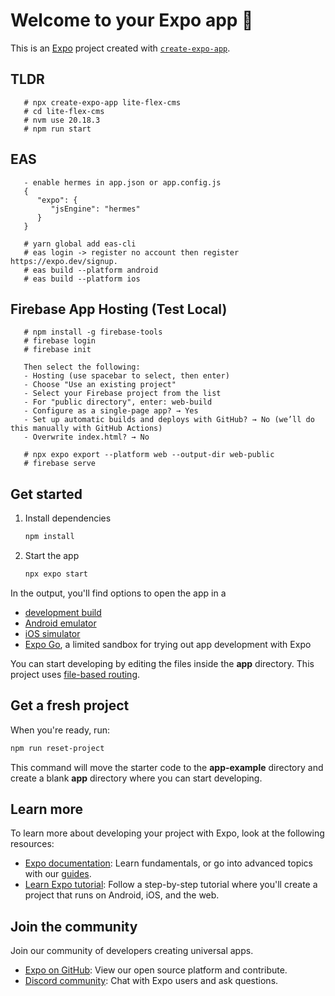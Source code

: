 # Welcome to your Expo app 👋

This is an [Expo](https://expo.dev) project created with [`create-expo-app`](https://www.npmjs.com/package/create-expo-app).

## TLDR
```
   # npx create-expo-app lite-flex-cms
   # cd lite-flex-cms
   # nvm use 20.18.3
   # npm run start
```

## EAS
```
   - enable hermes in app.json or app.config.js
   {
      "expo": {
         "jsEngine": "hermes"
      }
   }
   
   # yarn global add eas-cli
   # eas login -> register no account then register https://expo.dev/signup.
   # eas build --platform android
   # eas build --platform ios
```

## Firebase App Hosting (Test Local)
```
   # npm install -g firebase-tools
   # firebase login
   # firebase init
   
   Then select the following:
   - Hosting (use spacebar to select, then enter)
   - Choose "Use an existing project"
   - Select your Firebase project from the list
   - For "public directory", enter: web-build
   - Configure as a single-page app? → Yes
   - Set up automatic builds and deploys with GitHub? → No (we’ll do this manually with GitHub Actions)
   - Overwrite index.html? → No

   # npx expo export --platform web --output-dir web-public
   # firebase serve
```

## Get started

1. Install dependencies

   ```bash
   npm install
   ```

2. Start the app

   ```bash
   npx expo start
   ```

In the output, you'll find options to open the app in a

- [development build](https://docs.expo.dev/develop/development-builds/introduction/)
- [Android emulator](https://docs.expo.dev/workflow/android-studio-emulator/)
- [iOS simulator](https://docs.expo.dev/workflow/ios-simulator/)
- [Expo Go](https://expo.dev/go), a limited sandbox for trying out app development with Expo

You can start developing by editing the files inside the **app** directory. This project uses [file-based routing](https://docs.expo.dev/router/introduction).

## Get a fresh project

When you're ready, run:

```bash
npm run reset-project
```

This command will move the starter code to the **app-example** directory and create a blank **app** directory where you can start developing.

## Learn more

To learn more about developing your project with Expo, look at the following resources:

- [Expo documentation](https://docs.expo.dev/): Learn fundamentals, or go into advanced topics with our [guides](https://docs.expo.dev/guides).
- [Learn Expo tutorial](https://docs.expo.dev/tutorial/introduction/): Follow a step-by-step tutorial where you'll create a project that runs on Android, iOS, and the web.

## Join the community

Join our community of developers creating universal apps.

- [Expo on GitHub](https://github.com/expo/expo): View our open source platform and contribute.
- [Discord community](https://chat.expo.dev): Chat with Expo users and ask questions.
